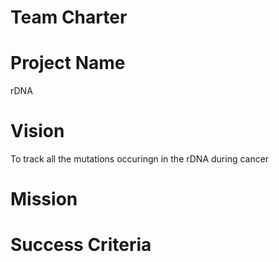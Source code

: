 # Team Charter

# Project Name
rDNA

# Vision
To track all the mutations occuringn in the rDNA during cancer

# Mission


# Success Criteria
